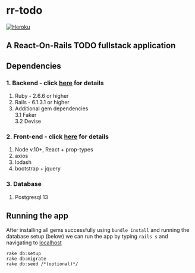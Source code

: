 # rr-todo
[![Heroku](https://heroku-badge.herokuapp.com/?app=reactive-rails-todo)](https://reactive-rails-todo.herokuapp.com/)
## A React-On-Rails TODO fullstack application

## Dependencies
### 1. Backend - click [here]() for details
1. Ruby - 2.6.6 or higher  
2. Rails - 6.1.3.1 or higher
3. Additional gem dependencies  
3.1 Faker  
3.2 Devise  
   
### 2. Front-end - click [here]() for details
1. Node v.10+, React + prop-types
2. axios
3. lodash
4. bootstrap + jquery

### 3. Database
1. Postgresql 13


## Running the app

After installing all gems successfully using `bundle install` and running the database setup (below)
we can run the app by typing `rails s` and navigating to [localhost](http://localhost:3000/)

```rails
rake db:setup
rake db:migrate
rake db:seed /*(optional)*/
```